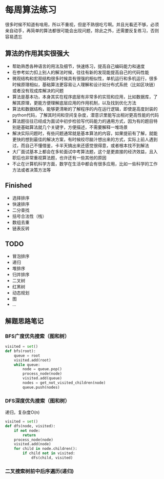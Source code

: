 # 每周算法练习
很多时候不知道有啥用，所以不重视，但是不熟很吃亏啊。并且光看还不够，必须亲自动手，再简单的算法都很可能会出现问题，除此之外，还需要反复练习，否则容易遗忘

## 算法的作用其实很强大
- 帮助熟悉各种语言的用法及细节，快速练习，提高自己编码能力和速度
- 在参考如力扣上别人的解法时候，往往有新的发现能提高自己的代码性能
- 微观结构和宏观结构很多时候具有很强的相似性，单机运行和多机运行，很多时候原理相似，基础算法更容易让人理解和设计如分布式系统（比如区块链）或者没有现成库解决的问题
- 算法是基本功，本身其实在程序底层有非常多的实现和应用，比如数据库，了解其原理，更能方便理解底层应用的作用机制，以及找到优化方法
- 算法和数据结构，能够更清晰的了解程序的内在运行逻辑，即使是高度封装的python代码，了解其时间和空间复杂度，潜意识里能写出相对更高性能的代码
- 算法题往往已经成为面试中初步检验写代码能力的通用方式，因为有的题目特别是基础算法就几个关键字，方便描述，不需要解释一堆场景
- 解决实际问题时，有些问题通常就是基本算法的内容，如果提前有了解，就能更快的想到最佳的解决方案，有时候绞尽脑汁想出来的方式，实际上前人遇到过，而自己不懂借鉴，卡半天搞出来还感觉很得意，或者根本找不到解法
- 大厂面试基本上都会在多轮面试中考算法题，这个是更直接的经济效益，且入职后也非常重视算法题，也许还有一些其他的原因
- 不止在计算机科学方面，数学在生活中都会有很多应用，比如一些科学的工作方法或者决策方法等

## Finished
- 选择排序
- 快速排序
- 二分查找
- 括号合法性（栈）
- 数组去重
- 链表反转

## TODO

- 冒泡排序
- 递归
- 堆排序
- 归并排序
- 二叉树
- 红黑树
- 动态规划
- 图
- ...


## 解题思路笔记
### BFS广度优先搜索（图和树）

```python
visited = set()
def bfs(root):
    queue = root
    visited.add(root)
    while queue:
        node = queue.pop()
        process_node(node)
        visited.add(queue)
        nodes = get_not_visited_children(node)
        queue.push(nodes)
```
### DFS深度优先搜索（图和树）
递归，复杂度O(n)
```python
visited = set()
def dfs(node, visited):
    if not node:
        return 
    process_node(node)
    visited.add(node)
    for child in node.children():
        if child not in visited:
            dfs(child, visited)
```
### 二叉搜索树前中后序遍历(递归)
```python


```
